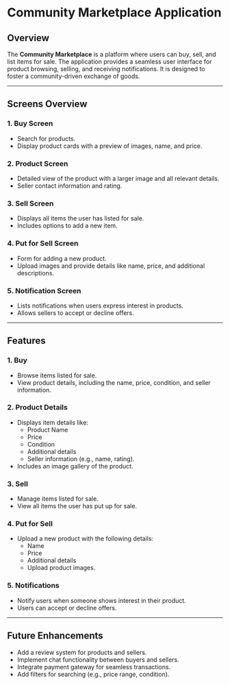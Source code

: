 # Community Marketplace Application

## Overview
The **Community Marketplace** is a platform where users can buy, sell, and list items for sale. The application provides a seamless user interface for product browsing, selling, and receiving notifications. It is designed to foster a community-driven exchange of goods.

---

## Screens Overview

### 1. **Buy Screen**
- Search for products.
- Display product cards with a preview of images, name, and price.

### 2. **Product Screen**
- Detailed view of the product with a larger image and all relevant details.
- Seller contact information and rating.

### 3. **Sell Screen**
- Displays all items the user has listed for sale.
- Includes options to add a new item.

### 4. **Put for Sell Screen**
- Form for adding a new product.
- Upload images and provide details like name, price, and additional descriptions.

### 5. **Notification Screen**
- Lists notifications when users express interest in products.
- Allows sellers to accept or decline offers.

---

## Features

### 1. **Buy**
- Browse items listed for sale.
- View product details, including the name, price, condition, and seller information.

### 2. **Product Details**
- Displays item details like:
  - Product Name
  - Price
  - Condition
  - Additional details
  - Seller information (e.g., name, rating).
- Includes an image gallery of the product.

### 3. **Sell**
- Manage items listed for sale.
- View all items the user has put up for sale.

### 4. **Put for Sell**
- Upload a new product with the following details:
  - Name
  - Price
  - Additional details
  - Upload product images.

### 5. **Notifications**
- Notify users when someone shows interest in their product.
- Users can accept or decline offers.

---

## Future Enhancements
- Add a review system for products and sellers.
- Implement chat functionality between buyers and sellers.
- Integrate payment gateway for seamless transactions.
- Add filters for searching (e.g., price range, condition).
